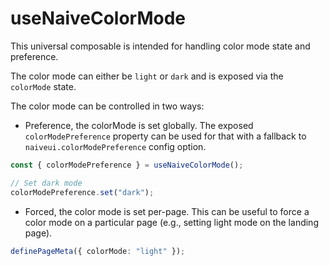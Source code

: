 # useNaiveColorMode

This universal composable is intended for handling color mode state and preference.

The color mode can either be `light` or `dark` and is exposed via the `colorMode` state.

The color mode can be controlled in two ways:

- Preference, the colorMode is set globally. The exposed `colorModePreference` property can be used for that with a fallback to `naiveui.colorModePreference` config option.

```ts
const { colorModePreference } = useNaiveColorMode();

// Set dark mode
colorModePreference.set("dark");
```

- Forced, the color mode is set per-page. This can be useful to force a color mode on a particular page (e.g., setting light mode on the landing page).

```ts
definePageMeta({ colorMode: "light" });
```
